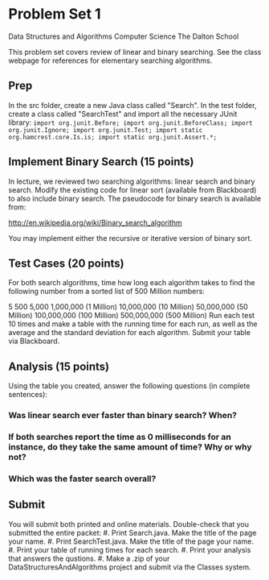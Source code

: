 # Problem Set 1
Data Structures and Algorithms 
Computer Science
The Dalton School

This problem set covers review of linear and binary searching. See the class webpage for references for elementary searching algorithms.

## Prep
In the src folder, create a new Java class called "Search". In the test folder, create a class called "SearchTest" 
and import all the necessary JUnit library:
`
import org.junit.Before;
import org.junit.BeforeClass;
import org.junit.Ignore;
import org.junit.Test;
import static org.hamcrest.core.Is.is;
import static org.junit.Assert.*;
`

## Implement Binary Search (15 points)
In lecture, we reviewed two searching algorithms: linear search and binary search. Modify the existing code for linear sort (available from Blackboard) to also include binary search. The pseudocode for binary search is available from:

http://en.wikipedia.org/wiki/Binary_search_algorithm

You may implement either the recursive or iterative version of binary sort.

## Test Cases (20 points)
For both search algorithms, time how long each algorithm takes to find the following number from a sorted list of 500 Million numbers:

5
500
5,000
1,000,000 (1 Million)
10,000,000 (10 Million)
50,000,000 (50 Million)
100,000,000 (100 Million)
500,000,000 (500 Million)
Run each test 10 times and make a table with the running time for each run, as well as the average and the standard deviation for each algorithm. Submit your table via Blackboard.

## Analysis (15 points)
Using the table you created, answer the following questions (in complete sentences):

### Was linear search ever faster than binary search? When?
### If both searches report the time as 0 milliseconds for an instance, do they take the same amount of time? Why or why not?
### Which was the faster search overall?

## Submit
You will submit both printed and online materials. Double-check that you submitted the entire packet:
#. Print Search.java. Make the title of the page your name.
#. Print SearchTest.java. Make the title of the page your name.
#. Print your table of running times for each search.
#. Print your analysis that answers the qustions.
#. Make a .zip of your DataStructuresAndAlgorithms project and submit via the Classes system.
